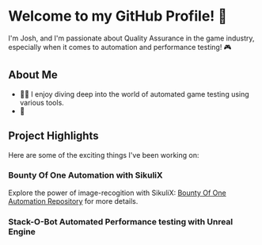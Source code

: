 <!--
**yeetbix529/yeetbix529** is a ✨ _special_ ✨ repository because its `README.md` (this file) appears on your GitHub profile.

Here are some ideas to get you started:

- 🔭 I’m currently working on ...
- 🌱 I’m currently learning ...
- 👯 I’m looking to collaborate on ...
- 🤔 I’m looking for help with ...
- 💬 Ask me about ...
- 📫 How to reach me: ...
- 😄 Pronouns: ...
- ⚡ Fun fact: ...
-->
# Welcome to my GitHub Profile! 👋

I'm Josh, and I'm passionate about Quality Assurance in the game industry, especially when it comes to automation and performance testing! 🎮  

## About Me
- 👨‍💻 I enjoy diving deep into the world of automated game testing using various tools.
- 🌟 

## Project Highlights
Here are some of the exciting things I've been working on:

### Bounty Of One Automation with SikuliX
Explore the power of image-recogition with SikuliX: [Bounty Of One Automation Repository](https://github.com/yeetbix529/bountyofone_automation) for more details.

### Stack-O-Bot Automated Performance testing with Unreal Engine
